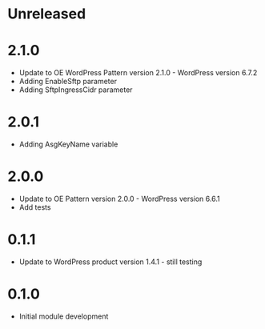 # Unreleased

# 2.1.0

* Update to OE WordPress Pattern version 2.1.0 - WordPress version 6.7.2
* Adding EnableSftp parameter
* Adding SftpIngressCidr parameter

# 2.0.1

* Adding AsgKeyName variable

# 2.0.0

* Update to OE Pattern version 2.0.0 - WordPress version 6.6.1
* Add tests

# 0.1.1

* Update to WordPress product version 1.4.1 - still testing

# 0.1.0

* Initial module development
